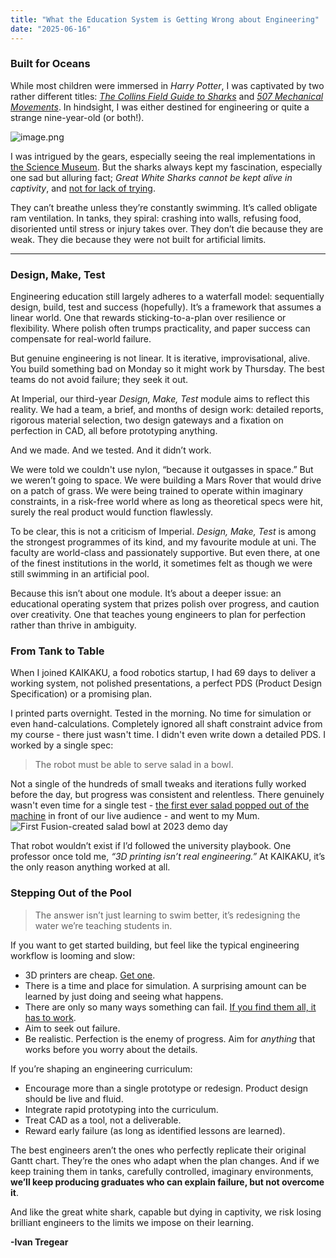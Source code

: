 ```yaml
---
title: "What the Education System is Getting Wrong about Engineering"
date: "2025-06-16"
---
```


### Built for Oceans

While most children were immersed in *Harry Potter*, I was captivated by two rather different titles: [*The Collins Field Guide to Sharks*](https://www.abebooks.co.uk/9780007136100/Collins-Field-Guide-Sharks-Compagno-0007136102/plp) and [*507 Mechanical Movements*](https://www.abebooks.co.uk/507-Mechanical-Movements-Brown-Henry-Martino/31840392726/bd). In hindsight, I was either destined for engineering or quite a strange nine-year-old (or both!).

![image.png](./images/507_movements_and_collins_sharks.png)

I was intrigued by the gears, especially seeing the real implementations in [the Science Museum](https://www.sciencemuseum.org.uk/see-and-do/energy-hall). But the sharks always kept my fascination, especially one sad but alluring fact; *Great White Sharks cannot be kept alive in captivity*, and [not for lack of trying](https://en.wikipedia.org/wiki/Monterey_Bay_Aquarium#Great_white_sharks).

They can’t breathe unless they’re constantly swimming. It’s called obligate ram ventilation. In tanks, they spiral: crashing into walls, refusing food, disoriented until stress or injury takes over. They don’t die because they are weak. They die because they were not built for artificial limits.

---

### Design, Make, Test

Engineering education still largely adheres to a waterfall model: sequentially design, build, test and success (hopefully). It’s a framework that assumes a linear world. One that rewards sticking-to-a-plan over resilience or flexibility. Where polish often trumps practicality, and paper success can compensate for real-world failure.

But genuine engineering is not linear. It is iterative, improvisational, alive. You build something bad on Monday so it might work by Thursday. The best teams do not avoid failure; they seek it out.

At Imperial, our third-year *Design, Make, Test* module aims to reflect this reality. We had a team, a brief, and months of design work: detailed reports, rigorous material selection, two design gateways and a fixation on perfection in CAD, all before prototyping anything.

And we made. And we tested. And it didn’t work.

We were told we couldn't use nylon, “because it outgasses in space.” But we weren’t going to space. We were building a Mars Rover that would drive on a patch of grass. We were being trained to operate within imaginary constraints, in a risk-free world where as long as theoretical specs were hit, surely the real product would function flawlessly.

To be clear, this is not a criticism of Imperial. *Design, Make, Test* is among the strongest programmes of its kind, and my favourite module at uni. The faculty are world-class and passionately supportive. But even there, at one of the finest institutions in the world, it sometimes felt as though we were still swimming in an artificial pool.

Because this isn’t about one module. It’s about a deeper issue: an educational operating system that prizes polish over progress, and caution over creativity. One that teaches young engineers to plan for perfection rather than thrive in ambiguity.

### From Tank to Table


When I joined KAIKAKU, a food robotics startup, I had 69 days to deliver a working system, not polished presentations, a perfect PDS (Product Design Specification) or a promising plan.

I printed parts overnight. Tested in the morning. No time for simulation or even hand-calculations. Completely ignored all shaft constraint advice from my course - there just wasn't time. I didn't even write down a detailed PDS. I worked by a single spec:

> The robot must be able to serve salad in a bowl.

Not a single of the hundreds of small tweaks and iterations fully worked before the day, but progress was consistent and relentless. There genuinely wasn't even time for a single test - [the first ever salad popped out of the machine](https://www.linkedin.com/posts/kaikaku-ai_food-automation-robotics-activity-7140013621484376064-TfC1?utm_source=share&utm_medium=member_desktop&rcm=ACoAAC1G3K4BSqrIAQ2QW8kg8pYLtuUxVFChlns) in front of our live audience - and went to my Mum.
![First Fusion-created salad bowl at 2023 demo day](./images/demo_day_side_by_side.png)

That robot wouldn’t exist if I’d followed the university playbook. One professor once told me, *“3D printing isn’t real engineering.”* At KAIKAKU, it’s the only reason anything worked at all.

### Stepping Out of the Pool

> The answer isn’t just learning to swim better, it’s redesigning the water we’re teaching students in.

If you want to get started building, but feel like the typical engineering workflow is looming and slow:

- 3D printers are cheap. [Get one](https://uk.store.bambulab.com/collections/3d-printer).
- There is a time and place for simulation. A surprising amount can be learned by just doing and seeing what happens.
- There are only so many ways something can fail. [If you find them all, it has to work](https://en.wikipedia.org/wiki/Failure_mode_and_effects_analysis).
- Aim to seek out failure. 
- Be realistic. Perfection is the enemy of progress. Aim for *anything* that works before you worry about the details.

If you’re shaping an engineering curriculum:

- Encourage more than a single prototype or redesign. Product design should be live and fluid.
- Integrate rapid prototyping into the curriculum.
- Treat CAD as a tool, not a deliverable.
- Reward early failure (as long as identified lessons are learned).

The best engineers aren’t the ones who perfectly replicate their original Gantt chart. They’re the ones who adapt when the plan changes. And if we keep training them in tanks, carefully controlled, imaginary environments, **we’ll keep producing graduates who can explain failure, but not overcome it**.

And like the great white shark, capable but dying in captivity, we risk losing brilliant engineers to the limits we impose on their learning.

**-Ivan Tregear**